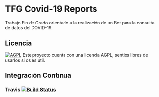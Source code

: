 # TFG Covid-19 Reports
Trabajo Fin de Grado orientado a la realización de un Bot para la consulta de datos del COVID-19.

## Licencia
[![AGPL](https://camo.githubusercontent.com/cb1d26ec555a33e9f09fe279b5edc49996a3bb3b/68747470733a2f2f696d672e736869656c64732e696f2f62616467652f4c6963656e73652d4147504c25323076332d626c75652e737667)](https://www.gnu.org/licenses/agpl.html)
Este proyecto cuenta con una licencia AGPL, sentios libres de usarlos si os es util.

## Integración Continua
### Travis [![Build Status](https://travis-ci.com/JmZero/TFG_Covid-19_reports.svg?branch=master)](https://travis-ci.com/github/JmZero/TFG_Covid-19_reports)
